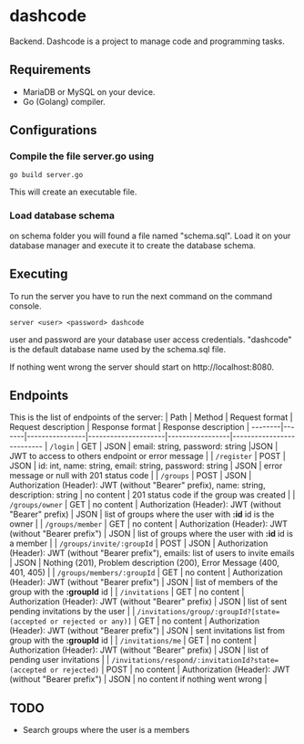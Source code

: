# dashcode
Backend. Dashcode is a project to manage code and programming tasks.

## Requirements
- MariaDB or MySQL on your device.
- Go (Golang) compiler.

## Configurations
### Compile the file **server.go** using
```
go build server.go
```
This will create an executable file.

### Load database schema

on schema folder you will found a file named "schema.sql". Load it on your database manager
and execute it to create the database schema.

## Executing
To run the server you have to run the next command on the command console.
```
server <user> <password> dashcode
```
user and password are your database user access credentials. "dashcode" is the default database name used by the schema.sql file.

If nothing went wrong the server should start on http://localhost:8080.

## Endpoints
This is the list of endpoints of the server:
| Path | Method | Request format | Request description | Response format | Response description |
--------|-------|----------------|---------------------|-----------------|--------------------------
| `/login` | GET | JSON | email: string, password: string |JSON | JWT to access to others endpoint or error message |
| `/register` | POST | JSON | id: int, name: string, email: string, password: string | JSON | error message or null with 201 status code |
| `/groups` | POST | JSON | Authorization (Header): JWT (without "Bearer" prefix), name: string, description: string | no content | 201 status code if the group was created |
| `/groups/owner` | GET | no content | Authorization (Header): JWT (without "Bearer" prefix) | JSON | list of groups where the user with **:id** id is the owner |
| `/groups/member` | GET | no content | Authorization (Header): JWT (without "Bearer prefix") | JSON | list of groups where the user with **:id** id is a member |
| `/groups/invite/:groupId` | POST | JSON | Authorization (Header): JWT (without "Bearer prefix"), emails: list of users to invite emails | JSON | Nothing (201), Problem description (200), Error Message (400, 401, 405) |
| `/groups/members/:groupId` | GET | no content | Authorization (Header): JWT (without "Bearer prefix") | JSON | list of members of the group with the **:groupId** id | 
| `/invitations` | GET | no content | Authorization (Header): JWT (without "Bearer" prefix) | JSON | list of sent pending invitations by the user |
| `/invitations/group/:groupId?[state=(accepted or rejected or any)]` | GET | no content | Authorization (Header): JWT (without "Bearer prefix") | JSON | sent invitations list from group with the **:groupId** id |
| `/invitations/me` | GET | no content | Authorization (Header): JWT (without "Bearer" prefix) | JSON | list of pending user invitations |
| `/invitations/respond/:invitationId?state=(accepted or rejected)` | POST | no content | Authorization (Header): JWT (without "Bearer prefix") | JSON | no content if nothing went wrong |

## TODO
- Search groups where the user is a members
